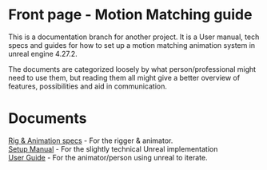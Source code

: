 # Front page - Motion Matching guide

This is a documentation branch for another project. It is a User manual, tech specs and guides for how to set up a motion matching animation system in unreal engine 4.27.2.

The documents are categorized loosely by what person/professional might need to use them, but reading them all might give a better overview of features, possibilities and aid in communication.

# Documents

[Rig & Animation specs](./RigAndAnimationSpecs.md) - For the rigger & animator. <br>
[Setup Manual](./SetupManual.md) - For the slightly technical Unreal implementation <br>
[User Guide](./UserGuide.md) - For the animator/person using unreal to iterate. <br>
